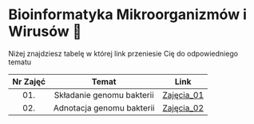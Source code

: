 # Bioinformatyka Mikroorganizmów i Wirusów 🧬

Niżej znajdziesz tabelę w której link przeniesie Cię do odpowiedniego tematu

| Nr Zajęć | Temat  | Link  |
|:---:|:---:|:---:|
| 01. | Składanie genomu bakterii | [Zajęcia_01](https://github.com/AvirFrog/bmiw/blob/main/Lab_01/skladanie_genomu.md) |
| 02. | Adnotacja genomu bakterii | [Zajęcia_02](https://www.youtube.com/watch?v=dQw4w9WgXcQ) |

